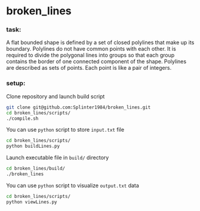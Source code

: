 # broken_lines
### task:
A flat bounded shape is defined by a set of closed polylines that make up its boundary. Polylines do not have common points with each other. It is required to divide the polygonal lines into groups so that each group contains the border of one connected component of the shape.
Polylines are described as sets of points. Each point is like a pair of integers.

### setup:
Clone repository and launch build script
```bash
git clone git@github.com:Splinter1984/broken_lines.git
cd broken_lines/scripts/
./compile.sh
```
You can use ```python``` script to store ```input.txt``` file 
```bash
cd broken_lines/scripts/
python buildLines.py
```
Launch executable file in ```build/``` directory
```bash
cd broken_lines/build/
./broken_lines
```
You can use ```python``` script to visualize ```output.txt``` data
```bash
cd broken_lines/scripts/
python viewLines.py
```
